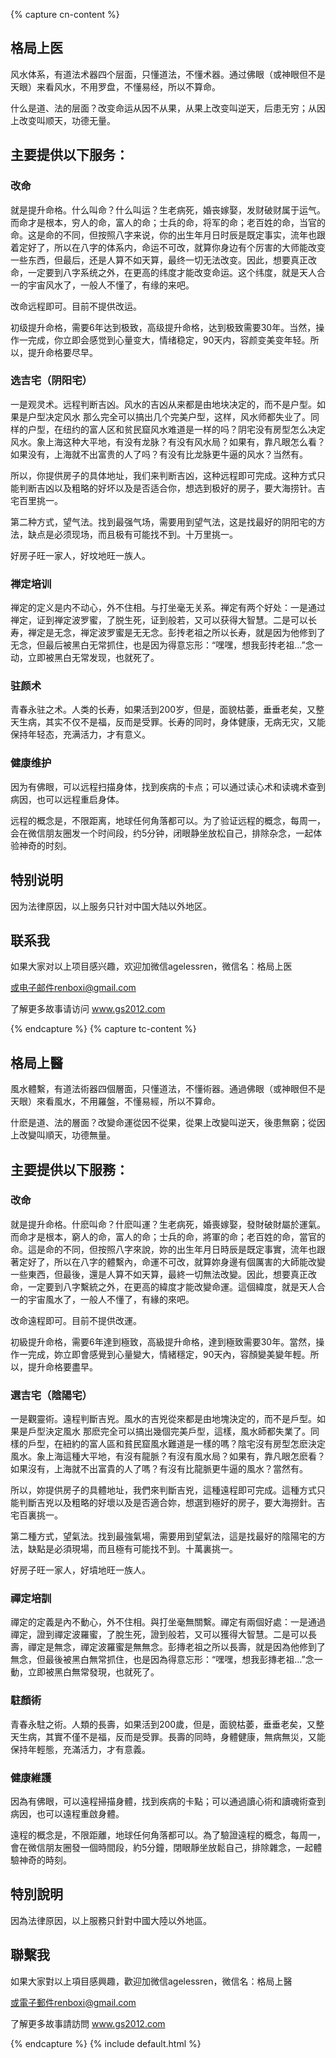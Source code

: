 {% capture cn-content %}
## 格局上医

风水体系，有道法术器四个层面，只懂道法，不懂术器。通过佛眼（或神眼但不是天眼）来看风水，不用罗盘，不懂易经，所以不算命。

什么是道、法的层面？改变命运从因不从果，从果上改变叫逆天，后患无穷；从因上改变叫顺天，功德无量。


## 主要提供以下服务：
### 改命
就是提升命格。什么叫命？什么叫运？生老病死，婚丧嫁娶，发财破财属于运气。而命才是根本，穷人的命，富人的命；士兵的命，将军的命；老百姓的命，当官的命。这是命的不同，但按照八字来说，你的出生年月日时辰是既定事实，流年也跟着定好了，所以在八字的体系内，命运不可改，就算你身边有个厉害的大师能改变一些东西，但最后，还是人算不如天算，最终一切无法改变。因此，想要真正改命，一定要到八字系统之外，在更高的纬度才能改变命运。这个纬度，就是天人合一的宇宙风水了，一般人不懂了，有缘的来吧。

改命远程即可。目前不提供改运。

初级提升命格，需要6年达到极致，高级提升命格，达到极致需要30年。当然，操作一完成，你立即会感觉到心量变大，情绪稳定，90天内，容颜变美变年轻。所以，提升命格要尽早。


### 选吉宅（阴阳宅）

一是观灵术。远程判断吉凶。风水的吉凶从来都是由地块决定的，而不是户型。如果是户型决定风水 那么完全可以搞出几个完美户型，这样，风水师都失业了。同样的户型，在纽约的富人区和贫民窟风水难道是一样的吗？阴宅没有房型怎么决定风水。象上海这种大平地，有没有龙脉？有没有风水局？如果有，靠凡眼怎么看？如果没有，上海就不出富贵的人了吗？有没有比龙脉更牛逼的风水？当然有。

所以，你提供房子的具体地址，我们来判断吉凶，这种远程即可完成。这种方式只能判断吉凶以及粗略的好坏以及是否适合你，想选到极好的房子，要大海捞针。吉宅百里挑一。

第二种方式，望气法。找到最强气场，需要用到望气法，这是找最好的阴阳宅的方法，缺点是必须现场，而且极有可能找不到。十万里挑一。

好房子旺一家人，好坟地旺一族人。

### 禅定培训

禅定的定义是内不动心，外不住相。与打坐毫无关系。禅定有两个好处：一是通过禅定，证到禅定波罗蜜，了脱生死，证到般若，又可以获得大智慧。二是可以长寿，禅定是无念，禅定波罗蜜是无无念。彭抟老祖之所以长寿，就是因为他修到了无念，但最后被黑白无常抓住，也是因为得意忘形：“嘿嘿，想我彭抟老祖…”念一动，立即被黑白无常发现，也就死了。

### 驻颜术

青春永驻之术。人类的长寿，如果活到200岁，但是，面貌枯萎，垂垂老矣，又整天生病，其实不仅不是福，反而是受罪。长寿的同时，身体健康，无病无灾，又能保持年轻态，充满活力，才有意义。

### 健康维护

因为有佛眼，可以远程扫描身体，找到疾病的卡点；可以通过读心术和读魂术查到病因，也可以远程重启身体。

远程的概念是，不限距离，地球任何角落都可以。为了验证远程的概念，每周一，会在微信朋友圈发一个时间段，约5分钟，闭眼静坐放松自己，排除杂念，一起体验神奇的时刻。



## 特别说明

因为法律原因，以上服务只针对中国大陆以外地区。



## 联系我


如果大家对以上项目感兴趣，欢迎加微信agelessren，微信名：格局上医

或电子邮件renboxi@gmail.com

了解更多故事请访问 <a href="http://www.gs2012.com" target="_blank"> www.gs2012.com </a>

{% endcapture %}
{% capture tc-content %}
## 格局上醫

風水體繫，有道法術器四個層面，只懂道法，不懂術器。通過佛眼（或神眼但不是天眼）來看風水，不用羅盤，不懂易經，所以不算命。

什麽是道、法的層面？改變命運從因不從果，從果上改變叫逆天，後患無窮；從因上改變叫順天，功德無量。


## 主要提供以下服務：
### 改命
就是提升命格。什麽叫命？什麽叫運？生老病死，婚喪嫁娶，發財破財屬於運氣。而命才是根本，窮人的命，富人的命；士兵的命，將軍的命；老百姓的命，當官的命。這是命的不同，但按照八字來說，妳的出生年月日時辰是既定事實，流年也跟著定好了，所以在八字的體繫內，命運不可改，就算妳身邊有個厲害的大師能改變一些東西，但最後，還是人算不如天算，最終一切無法改變。因此，想要真正改命，一定要到八字繫統之外，在更高的緯度才能改變命運。這個緯度，就是天人合一的宇宙風水了，一般人不懂了，有緣的來吧。

改命遠程即可。目前不提供改運。

初級提升命格，需要6年達到極致，高級提升命格，達到極致需要30年。當然，操作一完成，妳立即會感覺到心量變大，情緒穩定，90天內，容顏變美變年輕。所以，提升命格要盡早。


### 選吉宅（陰陽宅）

一是觀靈術。遠程判斷吉兇。風水的吉兇從來都是由地塊決定的，而不是戶型。如果是戶型決定風水 那麽完全可以搞出幾個完美戶型，這樣，風水師都失業了。同樣的戶型，在紐約的富人區和貧民窟風水難道是一樣的嗎？陰宅沒有房型怎麽決定風水。象上海這種大平地，有沒有龍脈？有沒有風水局？如果有，靠凡眼怎麽看？如果沒有，上海就不出富貴的人了嗎？有沒有比龍脈更牛逼的風水？當然有。

所以，妳提供房子的具體地址，我們來判斷吉兇，這種遠程即可完成。這種方式只能判斷吉兇以及粗略的好壞以及是否適合妳，想選到極好的房子，要大海撈針。吉宅百裏挑一。

第二種方式，望氣法。找到最強氣場，需要用到望氣法，這是找最好的陰陽宅的方法，缺點是必須現場，而且極有可能找不到。十萬裏挑一。

好房子旺一家人，好墳地旺一族人。

### 禪定培訓

禪定的定義是內不動心，外不住相。與打坐毫無關繫。禪定有兩個好處：一是通過禪定，證到禪定波羅蜜，了脫生死，證到般若，又可以獲得大智慧。二是可以長壽，禪定是無念，禪定波羅蜜是無無念。彭摶老祖之所以長壽，就是因為他修到了無念，但最後被黑白無常抓住，也是因為得意忘形：“嘿嘿，想我彭摶老祖…”念一動，立即被黑白無常發現，也就死了。

### 駐顏術

青春永駐之術。人類的長壽，如果活到200歲，但是，面貌枯萎，垂垂老矣，又整天生病，其實不僅不是福，反而是受罪。長壽的同時，身體健康，無病無災，又能保持年輕態，充滿活力，才有意義。

### 健康維護

因為有佛眼，可以遠程掃描身體，找到疾病的卡點；可以通過讀心術和讀魂術查到病因，也可以遠程重啟身體。

遠程的概念是，不限距離，地球任何角落都可以。為了驗證遠程的概念，每周一，會在微信朋友圈發一個時間段，約5分鐘，閉眼靜坐放鬆自己，排除雜念，一起體驗神奇的時刻。



## 特別說明

因為法律原因，以上服務只針對中國大陸以外地區。



## 聯繫我


如果大家對以上項目感興趣，歡迎加微信agelessren，微信名：格局上醫

或電子郵件renboxi@gmail.com

了解更多故事請訪問 <a href="http://www.gs2012.com" target="_blank"> www.gs2012.com </a>



{% endcapture %}
{% include default.html %}
